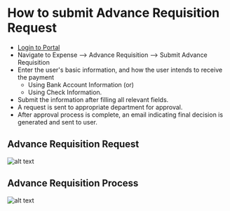 How to submit Advance Requisition Request
==========
 - [Login to Portal](../../office/forgot-password.html "Login")
 - Navigate to Expense --> Advance Requisition --> Submit Advance Requisition 
 - Enter the user's basic information, and how the user intends to receive the payment
      - Using Bank Account Information (or) 
      - Using Check Information.
 - Submit the information after filling all relevant fields. 
 - A request is sent to appropriate department for approval.
 - After approval process is complete, an email indicating final decision is generated and sent to user.

Advance Requisition  Request
----
![alt text](../../images/expense/submit-advance-request-form.png "Advance Requisition")

Advance Requisition Process
----
![alt text](../../images/expense/advance-requisition-process.png "Advance Requisition")


